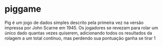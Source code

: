 # piggame
Pig é um jogo de dados simples descrito pela primeira vez na versão impressa por John Scarne em 1945. Os jogadores se revezam para rolar um único dado quantas vezes quiserem, adicionando todos os resultados da rolagem a um total contínuo, mas perdendo sua pontuação ganha se tirar 1
